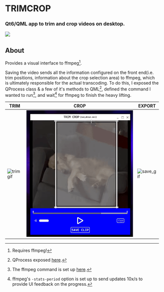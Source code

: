 # TRIMCROP
### Qt6/QML app to trim and crop videos on desktop. 
![](https://github.com/pnwheeler/TRIMCROP/blob/main/TRIMCROP/TRIM_CROP.ico)

## About
Provides a visual interface to ffmpeg[^1].

Saving the video sends all the information configured on the front end(i.e. trim positions, information about the crop selection area) to ffmpeg, which is ultimately responsible for the actual transcoding. To do this, I exposed the QProcess class & a few of it's methods to QML[^2], defined the command I wanted to run[^3], and wait[^4] for ffmpeg to finish the heavy lifting. 

| TRIM | CROP | EXPORT |
| --- | --- | --- |
| ![trim gif](https://github.com/pnwheeler/TRIMCROP/blob/main/gifs/adjust_timeline.gif) | ![crop gif](https://github.com/pnwheeler/TRIMCROP/blob/main/gifs/crop_move.gif) | ![save_gif](https://github.com/pnwheeler/TRIMCROP/blob/main/gifs/save.gif) | 

[^1]: Requires ffmpeg!
[^2]: QProcess exposed [here](https://github.com/pnwheeler/TRIMCROP/blob/051ddb1c038c86690142744da49244b6b37b6df4/TRIMCROP/main.cpp#L8-#L39).
[^3]: The ffmpeg command is set up [here](https://github.com/pnwheeler/TRIMCROP/blob/051ddb1c038c86690142744da49244b6b37b6df4/TRIMCROP/js/str_utils.js#L25-L32).
[^4]: ffmpeg's `-stats-period` option is set up to send updates 10x/s to provide UI feedback on the progress.
